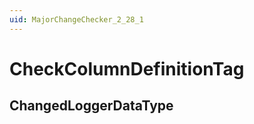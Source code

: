 ```yaml
---
uid: MajorChangeChecker_2_28_1
---
```


# CheckColumnDefinitionTag

## ChangedLoggerDataType

<!-- Description, Properties, ... sections are auto-generated. -->
<!-- REPLACE ME AUTO-GENERATION -->

<!-- Uncomment to add extra details -->
<!--### Details-->

<!-- Uncomment to add example code -->
<!--### Example code-->
